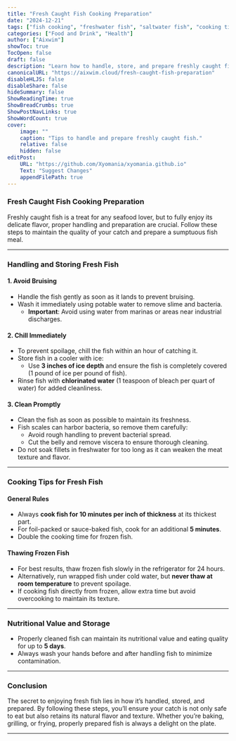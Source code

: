 ```yaml
---
title: "Fresh Caught Fish Cooking Preparation"
date: "2024-12-21"
tags: ["fish cooking", "freshwater fish", "saltwater fish", "cooking tips"]
categories: ["Food and Drink", "Health"]
author: ["Aixwim"]
showToc: true
TocOpen: false
draft: false
description: "Learn how to handle, store, and prepare freshly caught fish to preserve its flavor and quality."
canonicalURL: "https://aixwim.cloud/fresh-caught-fish-preparation"
disableHLJS: false
disableShare: false
hideSummary: false
ShowReadingTime: true
ShowBreadCrumbs: true
ShowPostNavLinks: true
ShowWordCount: true
cover:
    image: ""
    caption: "Tips to handle and prepare freshly caught fish."
    relative: false
    hidden: false
editPost:
    URL: "https://github.com/Xyomania/xyomania.github.io"
    Text: "Suggest Changes"
    appendFilePath: true
---
```


### Fresh Caught Fish Cooking Preparation

Freshly caught fish is a treat for any seafood lover, but to fully enjoy its delicate flavor, proper handling and preparation are crucial. Follow these steps to maintain the quality of your catch and prepare a sumptuous fish meal.

---

### Handling and Storing Fresh Fish

#### **1. Avoid Bruising**
- Handle the fish gently as soon as it lands to prevent bruising.
- Wash it immediately using potable water to remove slime and bacteria.  
  - **Important**: Avoid using water from marinas or areas near industrial discharges.

#### **2. Chill Immediately**
- To prevent spoilage, chill the fish within an hour of catching it.
- Store fish in a cooler with ice:  
  - Use **3 inches of ice depth** and ensure the fish is completely covered (1 pound of ice per pound of fish).
- Rinse fish with **chlorinated water** (1 teaspoon of bleach per quart of water) for added cleanliness.

#### **3. Clean Promptly**
- Clean the fish as soon as possible to maintain its freshness.
- Fish scales can harbor bacteria, so remove them carefully:
  - Avoid rough handling to prevent bacterial spread.
  - Cut the belly and remove viscera to ensure thorough cleaning.
- Do not soak fillets in freshwater for too long as it can weaken the meat texture and flavor.

---

### Cooking Tips for Fresh Fish

#### **General Rules**
- Always **cook fish for 10 minutes per inch of thickness** at its thickest part.
- For foil-packed or sauce-baked fish, cook for an additional **5 minutes**.
- Double the cooking time for frozen fish.

#### **Thawing Frozen Fish**
- For best results, thaw frozen fish slowly in the refrigerator for 24 hours.
- Alternatively, run wrapped fish under cold water, but **never thaw at room temperature** to prevent spoilage.
- If cooking fish directly from frozen, allow extra time but avoid overcooking to maintain its texture.

---

### Nutritional Value and Storage
- Properly cleaned fish can maintain its nutritional value and eating quality for up to **5 days**.
- Always wash your hands before and after handling fish to minimize contamination.

---

### Conclusion

The secret to enjoying fresh fish lies in how it’s handled, stored, and prepared. By following these steps, you’ll ensure your catch is not only safe to eat but also retains its natural flavor and texture. Whether you’re baking, grilling, or frying, properly prepared fish is always a delight on the plate.

---
